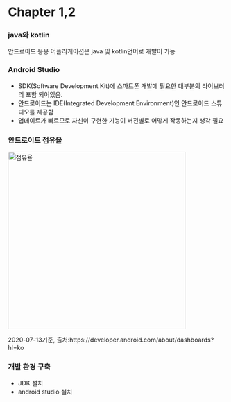 <h1>Chapter 1,2</h1>

<h3>java와 kotlin</h3>
<p>안드로이드 응용 어플리케이션은 java 및 kotlin언어로 개발이 가능</p>

<h3>Android Studio</h3>
<ul>
<li>SDK(Software Development Kit)에 스마트폰 개발에 필요한 대부분의 라이브러리 포함 되어있음.
<li>안드로이드는 IDE(Integrated Development Environment)인 안드로이드 스튜디오를 제공함
<li>업데이트가 빠르므로 자신이 구현한 기능이 버전별로 어떻게 작동하는지 생각 필요
</ul>

<h3>안드로이드 점유율</h3>
<img width="409" alt="점유율" src="https://user-images.githubusercontent.com/24909625/89105408-d6424080-d45b-11ea-95cd-d0fc4f78c318.PNG">
<p>2020-07-13기준, 출처:https://developer.android.com/about/dashboards?hl=ko</p>

<h3>개발 환경 구축</h3>
<ul>
<li>JDK 설치
<li>android studio 설치
